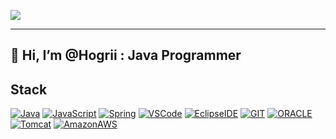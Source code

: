 <a href="https://github.com/Hogrii"><img src="https://hits.seeyoufarm.com/api/count/incr/badge.svg?url=https%3A%2F%2Fgithub.com%2FHogrii%2FHogrii&count_bg=%2379C83D&title_bg=%23555555&icon=&icon_color=%23E7E7E7&title=hits&edge_flat=false"/></a>
<hr>

## 👋 Hi, I’m @Hogrii : Java Programmer 

## Stack
[![Java](https://img.shields.io/badge/Java-007396?style=flat-square&logo=Java&logoColor=fff)](https://www.oracle.com/kr/java/)
[![JavaScript](https://img.shields.io/badge/JavaScript-FF9E0F?style=flat-square&logo=JavaScript&logoColor=fff)](https://developer.mozilla.org/ko/)
[![Spring](https://img.shields.io/badge/Spring-6DB33F?style=flat-square&logo=Spring&logoColor=fff)](https://spring.io/)
[![VSCode](https://img.shields.io/badge/VS%20Code-007ACC?style=flat-square&logo=Visual-Studio-Code&logoColor=fff)](https://code.visualstudio.com/)
[![EclipseIDE](https://img.shields.io/badge/Eclipse-2C2255?style=flat-square&logo=EclipseIDE&logoColor=fff)](https://www.eclipse.org/)
[![GIT](https://img.shields.io/badge/Git-F05032?style=flat-square&logo=Git&logoColor=fff)](https://git-scm.com/)
[![ORACLE](https://img.shields.io/badge/Oracle-F80000?style=flat-square&logo=Oracle&logoColor=fff)](https://www.oracle.com/kr/index.html)
[![Tomcat](https://img.shields.io/badge/Tomcat-DDAE36?style=flat-square&logo=Apache-Tomcat&logoColor=fff)](https://tomcat.apache.org/)
[![AmazonAWS](https://img.shields.io/badge/AWS-232F3E?style=flat-square&logo=Amazon-AWS&logoColor=fff)](https://aws.amazon.com/ko/)

<!--
- 👀 I’m interested in ...
- 🌱 I’m currently learning ...
- 💞️ I’m looking to collaborate on ...
- 📫 How to reach me ...
-->

<!---
Hogrii/Hogrii is a ✨ special ✨ repository because its `README.md` (this file) appears on your GitHub profile.
You can click the Preview link to take a look at your changes.
--->
